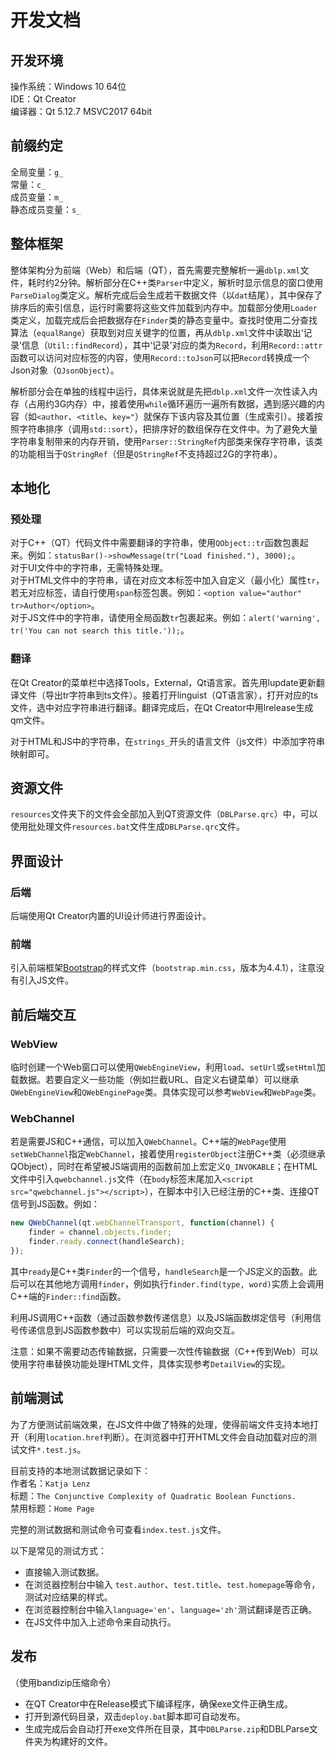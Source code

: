 # 开发文档
## 开发环境
操作系统：Windows 10 64位  
IDE：Qt Creator  
编译器：Qt 5.12.7 MSVC2017 64bit  

## 前缀约定

全局变量：`g_`  
常量：`c_`  
成员变量：`m_`  
静态成员变量：`s_`  

## 整体框架
整体架构分为前端（Web）和后端（QT），首先需要完整解析一遍`dblp.xml`文件，耗时约2分钟。解析部分在C++类`Parser`中定义，解析时显示信息的窗口使用`ParseDialog`类定义。解析完成后会生成若干数据文件（以`dat`结尾），其中保存了排序后的索引信息，运行时需要将这些文件加载到内存中。加载部分使用`Loader`类定义，加载完成后会把数据存在`Finder`类的静态变量中。查找时使用二分查找算法（`equalRange`）获取到对应关键字的位置，再从`dblp.xml`文件中读取出‘记录’信息（`Util::findRecord`），其中‘记录’对应的类为`Record`，利用`Record::attr`函数可以访问对应标签的内容，使用`Record::toJson`可以把`Record`转换成一个Json对象（`QJsonObject`）。

解析部分会在单独的线程中运行，具体来说就是先把`dblp.xml`文件一次性读入内存（占用约3G内存）中，接着使用`while`循环遍历一遍所有数据，遇到感兴趣的内容（如`<author`、`<title`、`key="`）就保存下该内容及其位置（生成索引）。接着按照字符串排序（调用`std::sort`），把排序好的数组保存在文件中。为了避免大量字符串复制带来的内存开销，使用`Parser::StringRef`内部类来保存字符串，该类的功能相当于`QStringRef`（但是`QStringRef`不支持超过2G的字符串）。

## 本地化
### 预处理
对于C++（QT）代码文件中需要翻译的字符串，使用`QObject::tr`函数包裹起来。例如：`statusBar()->showMessage(tr("Load finished."), 3000);`。  
对于UI文件中的字符串，无需特殊处理。  
对于HTML文件中的字符串，请在对应文本标签中加入自定义（最小化）属性`tr`，若无对应标签，请自行使用`span`标签包裹。例如：`<option value="author" tr>Author</option>`。  
对于JS文件中的字符串，请使用全局函数`tr`包裹起来。例如：`alert('warning', tr('You can not search this title.'));`。  

### 翻译
在Qt Creator的菜单栏中选择Tools，External，Qt语言家。首先用lupdate更新翻译文件（导出tr字符串到ts文件）。接着打开linguist（QT语言家），打开对应的ts文件，选中对应字符串进行翻译。翻译完成后，在Qt Creator中用lrelease生成qm文件。

对于HTML和JS中的字符串，在`strings_`开头的语言文件（js文件）中添加字符串映射即可。

## 资源文件
`resources`文件夹下的文件会全部加入到QT资源文件（`DBLParse.qrc`）中，可以使用批处理文件`resources.bat`文件生成`DBLParse.qrc`文件。

## 界面设计
### 后端
后端使用Qt Creator内置的UI设计师进行界面设计。

### 前端
引入前端框架[Bootstrap](https://getbootstrap.com/)的样式文件（`bootstrap.min.css`，版本为4.4.1），注意没有引入JS文件。


## 前后端交互
### WebView
临时创建一个Web窗口可以使用`QWebEngineView`，利用`load`、`setUrl`或`setHtml`加载数据。若要自定义一些功能（例如拦截URL、自定义右键菜单）可以继承`QWebEngineView`和`QWebEnginePage`类。具体实现可以参考`WebView`和`WebPage`类。

### WebChannel
若是需要JS和C++通信，可以加入`QWebChannel`。C++端的`WebPage`使用`setWebChannel`指定`WebChannel`，接着使用`registerObject`注册C++类（必须继承QObject），同时在希望被JS端调用的函数前加上宏定义`Q_INVOKABLE`；在HTML文件中引入`qwebchannel.js`文件（在`body`标签末尾加入`<script src="qwebchannel.js"></script>`），在脚本中引入已经注册的C++类、连接QT信号到JS函数。例如：

```js
new QWebChannel(qt.webChannelTransport, function(channel) {
    finder = channel.objects.finder;
    finder.ready.connect(handleSearch);
});
```

其中`ready`是C++类`Finder`的一个信号，`handleSearch`是一个JS定义的函数。此后可以在其他地方调用`finder`，例如执行`finder.find(type, word)`实质上会调用C++端的`Finder::find`函数。

利用JS调用C++函数（通过函数参数传递信息）以及JS端函数绑定信号（利用信号传递信息到JS函数参数中）可以实现前后端的双向交互。  

注意：如果不需要动态传输数据，只需要一次性传输数据（C++传到Web）可以使用字符串替换功能处理HTML文件，具体实现参考`DetailView`的实现。

## 前端测试
为了方便测试前端效果，在JS文件中做了特殊的处理，使得前端文件支持本地打开（利用`location.href`判断）。在浏览器中打开HTML文件会自动加载对应的测试文件`*.test.js`。    

目前支持的本地测试数据记录如下：    
作者名：`Katja Lenz`    
标题：`The Conjunctive Complexity of Quadratic Boolean Functions.`    
禁用标题：`Home Page`  

完整的测试数据和测试命令可查看`index.test.js`文件。

以下是常见的测试方式：  
* 直接输入测试数据。
* 在浏览器控制台中输入 `test.author`、`test.title`、`test.homepage`等命令，测试对应结果的样式。  
* 在浏览器控制台中输入`language='en'`、`language='zh'`测试翻译是否正确。  
* 在JS文件中加入上述命令来自动执行。

## 发布

（使用bandizip压缩命令）

* 在QT Creator中在Release模式下编译程序，确保exe文件正确生成。
* 打开到源代码目录，双击`deploy.bat`脚本即可自动发布。
* 生成完成后会自动打开exe文件所在目录，其中`DBLParse.zip`和DBLParse文件夹为构建好的文件。
